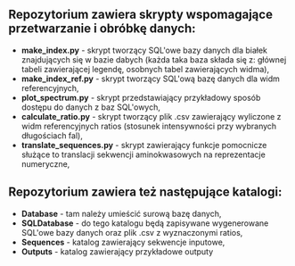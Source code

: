 ## Repozytorium zawiera skrypty wspomagające przetwarzanie i obróbkę danych:
- **make_index.py** - skrypt tworzący SQL'owe bazy danych dla białek znajdujących się w bazie dabych (każda taka baza składa się z: głównej tabeli zawierającej legendę,
osobnych tabel zawierających widma),
- **make_index_ref.py** - skrypt tworzący SQL'ową bazę danych dla widm referencyjnych,
- **plot_spectrum.py** - skrypt przedstawiający przykładowy sposób dostępu do danych z baz SQL'owych,
- **calculate_ratio.py** - skrypt tworzący plik .csv zawierający wyliczone z widm referencyjnych ratios (stosunek intensywności przy wybranych długościach fal),
- **translate_sequences.py** - skrypt zawierający funkcje pomocnicze służące to translacji sekwencji aminokwasowych na reprezentacje numeryczne,

## Repozytorium zawiera też następujące katalogi:
- **Database** - tam należy umieścić surową bazę danych,
- **SQLDatabase** - do tego katalogu będą zapisywane wygenerowane SQL'owe bazy danych oraz plik .csv z wyznaczonymi ratios,
- **Sequences** - katalog zawierający sekwencje inputowe,
- **Outputs** - katalog zawierający przykładowe outputy
